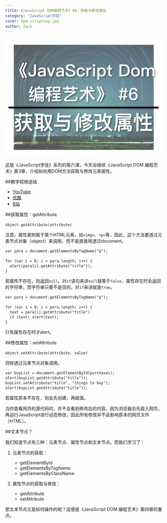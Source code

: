```yaml
---
title: 《JavaScript DOM编程艺术》06：获取与修改属性
category: "JavaScript学徒"
cover: dom-scripting.jpg
author: Zack
---
```


![JavaScript DOM 编程艺术](dom-scripting.jpg)

这是《JavaScript学徒》系列的第六课，今天会继续《JavaScript DOM 编程艺术》第3章，介绍如何用DOM方法获取与修改元素属性。

##教学视频连结

* [YouTube](https://youtu.be/FXLP7Z6dD-o)
* [优酷](https://v.youku.com/v_show/id_XMzgxMTMxNDUyNA==.html)
* [B站](https://www.bilibili.com/video/av31119311/)

##获取属性：getAttribute

`object.getAttribute(attribute)`

注意，属性是附属于某个HTML元素，如`<img>`、`<p>`等，因此，这个方法要透过元素节点对象（object）来调用，而不是直接用透过document。

```
var para = document.getElementsByTagName("p");

for (var i = 0; i < para.length; i++) {
  alert(para[i].getAttribute("title"));
}
```

若属性不存在，则返回`null`。对`if`语句来讲`null`就等于`false`，属性存在时会返回的字符串，而字符串只要不是空的，对`if`来讲就是`true`。

```
var para = document.getElementsByTagName("p");

for (var i = 0; i < para.length; i++) {
  text = para[i].getAttribute("title")
  if (text) alert(text);
}
```

只有属性存在时才alert。

##修改属性：setAttribute

`object.setAttribute(attribute, value)`

同样透过元素节点对象调用。

```
var buyList = document.getElementById(purchases);
alert(buyList.getAttribute("title"));
buyList.setAttribute("title", "things to buy");
alert(buyList.getAttribute("title"));
```

若属性原本不存在，则会先创建，再赋值。

当你查看网页的源代码时，并不会看到修改后的内容，因为浏览器会先载入网页，再运行JavaScript进行动态修改，因此所有修改并不会影响原本的网页文件（HTML）。

##文本节点？

我们知道节点有三种：元素节点、属性节点和文本节点。而我们学习了：

1. 元素节点的获取：
    * getElementById
    * getElementsByTagName
    * getElementsByClassName

2. 属性节点的获取与修改：
    * getAttribute
    * setAttribute

那文本节点又是如何操作的呢？这便是《JavaScript DOM 编程艺术》第四章的重点。